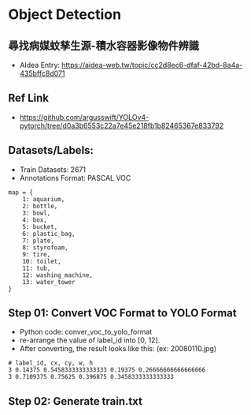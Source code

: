 # Object Detection
## 尋找病媒蚊孳生源-積水容器影像物件辨識
* AIdea Entry: https://aidea-web.tw/topic/cc2d8ec6-dfaf-42bd-8a4a-435bffc8d071

## Ref Link
* https://github.com/argusswift/YOLOv4-pytorch/tree/d0a3b6553c22a7e45e218fb1b82465367e833792

## Datasets/Labels:
* Train Datasets: 2671
* Annotations Format: PASCAL VOC

```
map = {
    1: aquarium,
    2: bottle,
    3: bowl,
    4: box,
    5: bucket,
    6: plastic_bag,
    7: plate,
    8: styrofoam,
    9: tire,
    10: toilet,
    11: tub,
    12: washing_machine,
    13: water_tower
}
```
## Step 01: Convert VOC Format to YOLO Format
* Python code: conver_voc_to_yolo_format
* re-arrange the value of label_id into [0, 12].
* After converting, the result looks like this: (ex: 20080110.jpg)
```
# label_id, cx, cy, w, h
3 0.14375 0.5458333333333333 0.19375 0.26666666666666666
3 0.7109375 0.75625 0.396875 0.3458333333333333
```
## Step 02: Generate train.txt